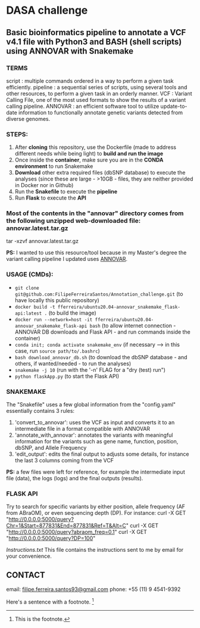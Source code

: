 # DASA challenge
## Basic bioinformatics pipeline to annotate a VCF v4.1 file with Python3 and BASH (shell scripts) using ANNOVAR with Snakemake

### TERMS
script
: multiple commands ordered in a way to perform a given task efficiently.
pipeline
: a sequential series of scripts, using several tools and other resources, to perform a given task in an orderly manner.
VCF
: Variant Calling File, one of the most used formats to show the results of a variant calling pipeline.
ANNOVAR
: an efficient software tool to utilize update-to-date information to functionally annotate genetic variants detected from diverse genomes.

### STEPS:
1. After **cloning** this repository, use the Dockerfile (made to address different needs while being light) to **build and run the image**
2. Once inside the **container**, make sure you are in the **CONDA environment** to run Snakemake
3. **Download** other extra required files (dbSNP database) to execute the analyses (since these are large - >10GB - files, they are neither provided in Docker nor in Github)
4. Run the **Snakefile** to execute the **pipeline**
5. Run **Flask** to execute the **API**

### Most of the contents in the "annovar" directory comes from the following unzipped web-downloaded file: annovar.latest.tar.gz
tar -xzvf annovar.latest.tar.gz

**PS:** I wanted to use this resource/tool because in my Master's degree the variant calling pipeline I updated uses [ANNOVAR](https://annovar.openbioinformatics.org/en/latest/).

### USAGE (CMDs):
- `git clone git@github.com:FilipeFerreiraSantos/Annotation_challenge.git` (to have locally this public repository)
- `docker build -t fferreira/ubuntu20.04-annovar_snakemake_flask-api:latest .` (to build the image)
- `docker run --network=host -it fferreira/ubuntu20.04-annovar_snakemake_flask-api bash` (to allow internet connection - ANNOVAR DB downloads and Flask API - and run commands inside the container)
- `conda init; conda activate snakemake_env` (if necessary --> in this case, run `source path/to/.bashrc`)
- `bash download_annovar_db.sh` (to download the dbSNP database - and others, if wanted/needed - to run the analyses)
- `snakemake -j 10` (run with the '-n' FLAG for a "dry (test) run")
- `python flaskApp.py` (to start the Flask API)

### SNAKEMAKE
The "Snakefile" uses a few global information from the "config.yaml" essentially contains 3 rules:
1. 'convert_to_annovar': uses the VCF as input and converts it to an intermediate file in a format compatible with ANNOVAR
2. 'annotate_with_annovar': annotates the variants with meaningful information for the variants such as gene name, function, position, dbSNP, and Allele Frequency
3. 'edit_output': edits the final output to adjusts some details, for instance the last 3 columns coming from the VCF

**PS:** a few files were left for reference, for example the intermediate input file (data), the logs (logs) and the final outputs (results).

### FLASK API
Try to search for specific variants by either position, allele frequency (AF from ABraOM), or even sequencing depth (DP). For instance:
curl -X GET "http://0.0.0.0:5000/query?Chr=1&Start=877831&End=877831&Ref=T&Alt=C"
curl -X GET "http://0.0.0.0:5000/query?abraom_freq=0.1"
curl -X GET "http://0.0.0.0:5000/query?DP=100"

*Instructions.txt*
This file contains the instructions sent to me by email for your convenience.

## CONTACT
email: filipe.ferreira.santos93@gmail.com
phone: +55 (11) 9 4541-9392

Here's a sentence with a footnote. [^1]
[^1]: This is the footnote.
